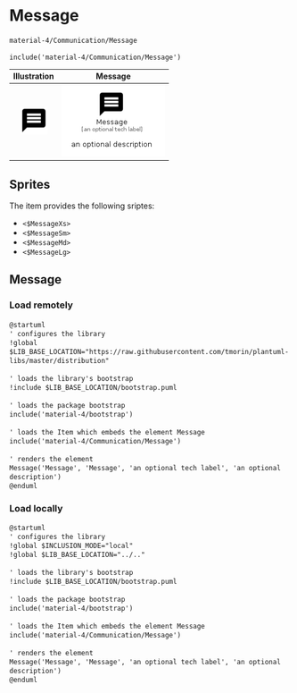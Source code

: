 # Message


```text
material-4/Communication/Message
```

```text
include('material-4/Communication/Message')
```



| Illustration | Message |
| :---: | :---: |
| ![illustration for Illustration](../../material-4/Communication/Message.png) | ![illustration for Message](../../material-4/Communication/Message.Local.png) |



## Sprites
The item provides the following sriptes:

- `<$MessageXs>`
- `<$MessageSm>`
- `<$MessageMd>`
- `<$MessageLg>`





## Message

### Load remotely
```plantuml
@startuml
' configures the library
!global $LIB_BASE_LOCATION="https://raw.githubusercontent.com/tmorin/plantuml-libs/master/distribution"

' loads the library's bootstrap
!include $LIB_BASE_LOCATION/bootstrap.puml

' loads the package bootstrap
include('material-4/bootstrap')

' loads the Item which embeds the element Message
include('material-4/Communication/Message')

' renders the element
Message('Message', 'Message', 'an optional tech label', 'an optional description')
@enduml
```

### Load locally
```plantuml
@startuml
' configures the library
!global $INCLUSION_MODE="local"
!global $LIB_BASE_LOCATION="../.."

' loads the library's bootstrap
!include $LIB_BASE_LOCATION/bootstrap.puml

' loads the package bootstrap
include('material-4/bootstrap')

' loads the Item which embeds the element Message
include('material-4/Communication/Message')

' renders the element
Message('Message', 'Message', 'an optional tech label', 'an optional description')
@enduml
```

